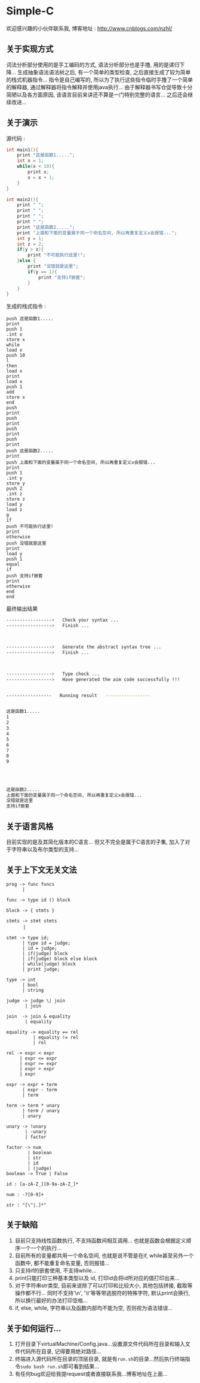 #             Simple-C

欢迎感兴趣的小伙伴联系我, 博客地址 : http://www.cnblogs.com/nzhl/

## 关于实现方式

词法分析部分使用的是手工编码的方式, 语法分析部分也是手撸, 用的是递归下降… 生成抽象语法语法树之后, 有一个简单的类型检查, 之后直接生成了较为简单的栈式机器指令... 指令是自己编写的, 所以为了执行这些指令临时手撸了一个简单的解释器, 通过解释器将指令解释并使用java执行... 由于解释器书写仓促导致十分简陋以及各方面原因, 该语言目前来讲还不算是一门特别完整的语言… 之后还会继续改进...

## 关于演示

源代码 :

```c
int main1(){
    print "这是函数1.....";
    int x = 1;
    while(x < 10){
        print x;
        x = x + 1;
    }
}

int main2(){
    print " ";
    print " ";
    print " ";
    print " ";
    print "这是函数2.....";
    print "上面和下面的变量属于同一个命名空间, 所以再重复定义x会报错...";
    int y = 1;
    int z = 2;
    if(y > z){
        print "不可能执行这里!";
    }else {
        print "没错就是这里";
        if(y == 1){
            print "支持if嵌套";
        }
    }
}
```

生成的栈式指令 :

```
push 这是函数1.....
print
push 1
.int x
store x
while
load x
push 10
l
then
load x
print
load x
push 1
add
store x
end
push  
print
push  
print
push  
print
push  
print
push 这是函数2.....
print
push 上面和下面的变量属于同一个命名空间, 所以再重复定义x会报错...
print
push 1
.int y
store y
push 2
.int z
store z
load y
load z
g
if
push 不可能执行这里!
print
otherwise
push 没错就是这里
print
load y
push 1
equal
if
push 支持if嵌套
print
otherwise
end
end

```

最终输出结果

```bash
----------------->   Check your syntax ...
----------------->   Finish ...



----------------->   Generate the abstract syntax tree ...
----------------->   Finish ...



----------------->   Type check ...
----------------->   Have generated the aim code successfully !!!


-----------------   Running result   ----------------- 


这是函数1.....
1
2
3
4
5
6
7
8
9
 
 
 
 
这是函数2.....
上面和下面的变量属于同一个命名空间, 所以再重复定义x会报错...
没错就是这里
支持if嵌套
```

## 关于语言风格

目前实现的是及其简化版本的C语言… 但又不完全是属于C语言的子集, 加入了对于字符串以及布尔类型的支持...

## 关于上下文无关文法

```
prog -> func funcs
      | 

func -> type id () block

block -> { stmts }

stmts -> stmt stmts
 　 　 | 

stmt -> type id;
      | type id = judge;
      | id = judge;
      | if(judge) block
      | if(judge) block else block
      | while(judge) block
      | print judge;

type -> int
      | bool
      | string

judge -> judge \| join
       | join

join  -> join & equality
       | equality

equality -> equality == rel
          | equality != rel
          | rel

rel -> expr < expr 
     | expr <= expr
     | expr >= expr
     | expr > expr
     | expr

expr -> expr + term
      | expr - term
      | term

term -> term * unary
      | term / unary
      | unary

unary -> !unary
       | -unary
       | factor

factor -> num
        | boolean
        | str
        | id
        | (judge)
boolean -> True | False

id : [a-zA-Z_][0-9a-zA-Z_]*

num : -?[0-9]+

str : "[\"|.]*"

```

## 关于缺陷

1. 目前只支持线性函数执行, 不支持函数间相互调用... 也就是函数会根据定义顺序一个一个的执行...
2. 目前所有的变量都共用一个命名空间, 也就是说不管是在if, while甚至另外一个函数中, 都不能重复命名变量, 否则报错...
3. 只支持if的嵌套使用, 不支持while...
4. print只能打印三种基本类型以及 id, 打印id会将id所对应的值打印出来...
5. 对于字符串str类型, 目前来说除了可以打印和比较大小, 其他包括拼接, 截取等操作都不行... 同时不支持'\n', '\t'等等带逃脱符的特殊字符, 默认print会换行, 所以换行最好的办法打印空格...
6. if, else, while, 字符串以及函数内部均不能为空, 否则视为语法错误...

## 关于如何运行...

1. 打开目录下virtualMachine/Config.java...设置源文件代码所在目录和输入文件代码所在目录, 记得要用绝对路径...
2. 终端进入源代码所在目录的顶层目录, 就是有`run.sh`的目录...然后执行终端指令`sudo bash run.sh`即可看到结果...
3. 有任何bug欢迎给我提request或者直接联系我…博客地址在上面...


